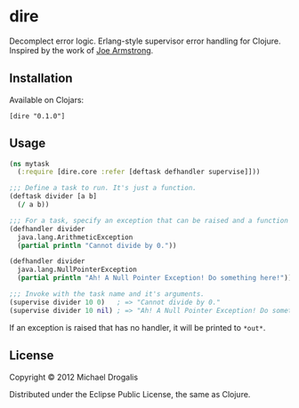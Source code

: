 # dire

Decomplect error logic. Erlang-style supervisor error handling for Clojure. Inspired by the work of [Joe Armstrong](http://www.erlang.org/download/armstrong_thesis_2003.pdf).

## Installation

Available on Clojars:

    [dire "0.1.0"]

## Usage

```clojure
(ns mytask
  (:require [dire.core :refer [deftask defhandler supervise]]))

;;; Define a task to run. It's just a function.
(deftask divider [a b]
  (/ a b))

;;; For a task, specify an exception that can be raised and a function to deal with it.
(defhandler divider
  java.lang.ArithmeticException
  (partial println "Cannot divide by 0."))

(defhandler divider
  java.lang.NullPointerException
  (partial println "Ah! A Null Pointer Exception! Do something here!"))

;;; Invoke with the task name and it's arguments.
(supervise divider 10 0)   ; => "Cannot divide by 0."
(supervise divider 10 nil) ; => "Ah! A Null Pointer Exception! Do something here!"
```

If an exception is raised that has no handler, it will be printed to `*out*`.

## License

Copyright © 2012 Michael Drogalis

Distributed under the Eclipse Public License, the same as Clojure.
